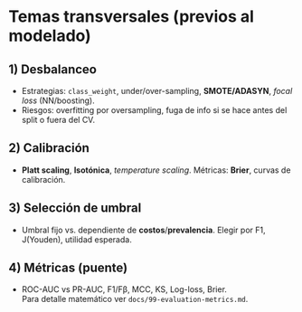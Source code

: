 # Temas transversales (previos al modelado)

## 1) Desbalanceo
- Estrategias: `class_weight`, under/over-sampling, **SMOTE/ADASYN**, *focal loss* (NN/boosting).
- Riesgos: overfitting por oversampling, fuga de info si se hace antes del split o fuera del CV.

## 2) Calibración
- **Platt scaling**, **Isotónica**, *temperature scaling*. Métricas: **Brier**, curvas de calibración.

## 3) Selección de umbral
- Umbral fijo vs. dependiente de **costos**/**prevalencia**. Elegir por F1, J(Youden), utilidad esperada.

## 4) Métricas (puente)
- ROC-AUC vs PR-AUC, F1/Fβ, MCC, KS, Log-loss, Brier.  
Para detalle matemático ver `docs/99-evaluation-metrics.md`.

